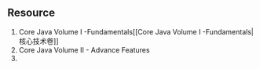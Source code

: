 ## Resource
1.  Core Java Volume I -Fundamentals[[Core Java Volume I -Fundamentals|核心技术卷]]
2. Core Java Volume II - Advance Features
3. 
